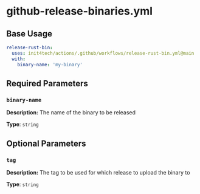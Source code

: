 # github-release-binaries.yml

## Base Usage

```yml
release-rust-bin:
  uses: init4tech/actions/.github/workflows/release-rust-bin.yml@main
  with:
    binary-name: 'my-binary'
```

## Required Parameters

### `binary-name`

**Description:** The name of the binary to be released

**Type**: `string`

## Optional Parameters

### `tag`

**Description:** The tag to be used for which release to upload the binary to

**Type**: `string`
